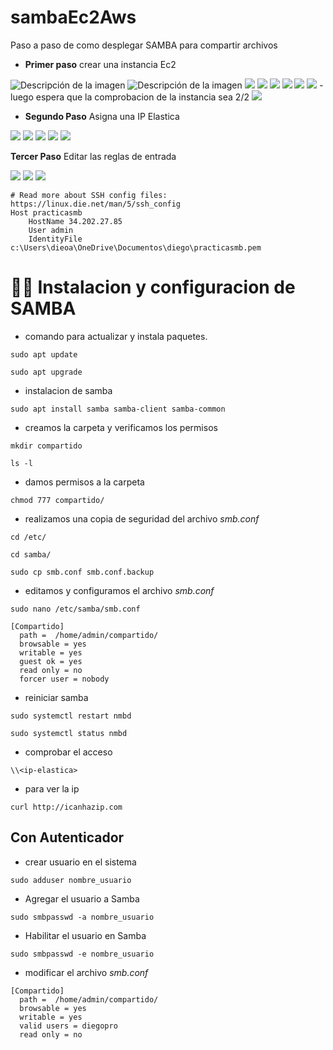 # sambaEc2Aws
Paso a paso de como desplegar SAMBA para compartir archivos
- **Primer paso** crear una instancia Ec2
<img src="https://i.ibb.co/zGBvV2H/Screenshot-1.png" alt="Descripción de la imagen">
<img src="https://i.ibb.co/W0sK0TK/image.png" alt="Descripción de la imagen">
<img src="https://i.ibb.co/ygYG1Fn/image.png">
<img src="https://i.ibb.co/Bw9zt4W/image.png">
<img src="https://i.ibb.co/FbSQ4jg/image.png">
<img src="https://i.ibb.co/f4kxSPW/image.png">
<img src="https://i.ibb.co/JH6jx9r/image.png">
<img src="https://i.ibb.co/B3k2Y03/image.png">
- luego espera que la comprobacion de la instancia sea 2/2 
<img src="https://i.ibb.co/c3fjxds/image.png">

- **Segundo Paso** Asigna una IP Elastica
  
<img src="https://i.ibb.co/qLS14Yg/image.png">
<img src="https://i.ibb.co/SXt3KFH/image.png">
<img src="https://i.ibb.co/xmKHB5s/image.png">
<img src="https://i.ibb.co/sVN5MQ4/image.png">
<img src="https://i.ibb.co/dP0vVRx/image.png">

**Tercer Paso** Editar las reglas de entrada

<img src="https://i.ibb.co/pfm7g2V/image.png">
<img src="https://i.ibb.co/HrTS5QV/image.png">
<img src="https://i.ibb.co/X8cG56d/image.png">

```
# Read more about SSH config files: https://linux.die.net/man/5/ssh_config
Host practicasmb
    HostName 34.202.27.85
    User admin
    IdentityFile c:\Users\dieoa\OneDrive\Documentos\diego\practicasmb.pem
```

# 👩‍💻 Instalacion y configuracion de SAMBA
- comando para actualizar y instala paquetes.
```
sudo apt update
```
```
sudo apt upgrade
```
- instalacion de samba
```
sudo apt install samba samba-client samba-common
```
- creamos la carpeta y verificamos los permisos
```
mkdir compartido
```
```
ls -l
```
- damos permisos a la carpeta
```
chmod 777 compartido/
```
- realizamos una copia de seguridad del archivo *smb.conf*
```
cd /etc/
```
```
cd samba/
```
```
sudo cp smb.conf smb.conf.backup
```
- editamos y configuramos el archivo *smb.conf*
```
sudo nano /etc/samba/smb.conf
```
```
[Compartido]
  path =  /home/admin/compartido/
  browsable = yes
  writable = yes
  guest ok = yes
  read only = no
  forcer user = nobody
```
- reiniciar samba
```
sudo systemctl restart nmbd
```
```
sudo systemctl status nmbd
```

- comprobar el acceso
```
\\<ip-elastica>
```
- para ver la ip
```
curl http://icanhazip.com
```

## Con Autenticador
- crear usuario en el sistema
```
sudo adduser nombre_usuario
```
- Agregar el usuario a Samba 
```
sudo smbpasswd -a nombre_usuario
```
- Habilitar el usuario en Samba
```
sudo smbpasswd -e nombre_usuario
```
- modificar el archivo *smb.conf*
```
[Compartido]
  path =  /home/admin/compartido/
  browsable = yes
  writable = yes
  valid users = diegopro
  read only = no
```
